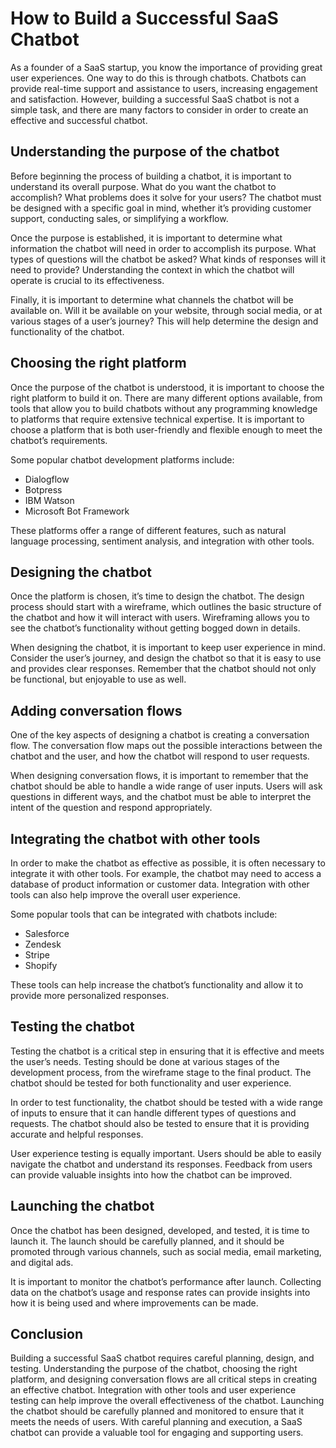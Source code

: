 # How to Build a Successful SaaS Chatbot

As a founder of a SaaS startup, you know the importance of providing great user experiences. One way to do this is through chatbots. Chatbots can provide real-time support and assistance to users, increasing engagement and satisfaction. However, building a successful SaaS chatbot is not a simple task, and there are many factors to consider in order to create an effective and successful chatbot.

## Understanding the purpose of the chatbot

Before beginning the process of building a chatbot, it is important to understand its overall purpose. What do you want the chatbot to accomplish? What problems does it solve for your users? The chatbot must be designed with a specific goal in mind, whether it’s providing customer support, conducting sales, or simplifying a workflow.

Once the purpose is established, it is important to determine what information the chatbot will need in order to accomplish its purpose. What types of questions will the chatbot be asked? What kinds of responses will it need to provide? Understanding the context in which the chatbot will operate is crucial to its effectiveness.

Finally, it is important to determine what channels the chatbot will be available on. Will it be available on your website, through social media, or at various stages of a user’s journey? This will help determine the design and functionality of the chatbot.

## Choosing the right platform

Once the purpose of the chatbot is understood, it is important to choose the right platform to build it on. There are many different options available, from tools that allow you to build chatbots without any programming knowledge to platforms that require extensive technical expertise. It is important to choose a platform that is both user-friendly and flexible enough to meet the chatbot’s requirements.

Some popular chatbot development platforms include:

- Dialogflow
- Botpress
- IBM Watson
- Microsoft Bot Framework

These platforms offer a range of different features, such as natural language processing, sentiment analysis, and integration with other tools.

## Designing the chatbot

Once the platform is chosen, it’s time to design the chatbot. The design process should start with a wireframe, which outlines the basic structure of the chatbot and how it will interact with users. Wireframing allows you to see the chatbot’s functionality without getting bogged down in details.

When designing the chatbot, it is important to keep user experience in mind. Consider the user’s journey, and design the chatbot so that it is easy to use and provides clear responses. Remember that the chatbot should not only be functional, but enjoyable to use as well.

## Adding conversation flows

One of the key aspects of designing a chatbot is creating a conversation flow. The conversation flow maps out the possible interactions between the chatbot and the user, and how the chatbot will respond to user requests.

When designing conversation flows, it is important to remember that the chatbot should be able to handle a wide range of user inputs. Users will ask questions in different ways, and the chatbot must be able to interpret the intent of the question and respond appropriately.

## Integrating the chatbot with other tools

In order to make the chatbot as effective as possible, it is often necessary to integrate it with other tools. For example, the chatbot may need to access a database of product information or customer data. Integration with other tools can also help improve the overall user experience.

Some popular tools that can be integrated with chatbots include:

- Salesforce
- Zendesk
- Stripe
- Shopify

These tools can help increase the chatbot’s functionality and allow it to provide more personalized responses.

## Testing the chatbot

Testing the chatbot is a critical step in ensuring that it is effective and meets the user’s needs. Testing should be done at various stages of the development process, from the wireframe stage to the final product. The chatbot should be tested for both functionality and user experience.

In order to test functionality, the chatbot should be tested with a wide range of inputs to ensure that it can handle different types of questions and requests. The chatbot should also be tested to ensure that it is providing accurate and helpful responses.

User experience testing is equally important. Users should be able to easily navigate the chatbot and understand its responses. Feedback from users can provide valuable insights into how the chatbot can be improved.

## Launching the chatbot

Once the chatbot has been designed, developed, and tested, it is time to launch it. The launch should be carefully planned, and it should be promoted through various channels, such as social media, email marketing, and digital ads.

It is important to monitor the chatbot’s performance after launch. Collecting data on the chatbot’s usage and response rates can provide insights into how it is being used and where improvements can be made.

## Conclusion

Building a successful SaaS chatbot requires careful planning, design, and testing. Understanding the purpose of the chatbot, choosing the right platform, and designing conversation flows are all critical steps in creating an effective chatbot. Integration with other tools and user experience testing can help improve the overall effectiveness of the chatbot. Launching the chatbot should be carefully planned and monitored to ensure that it meets the needs of users. With careful planning and execution, a SaaS chatbot can provide a valuable tool for engaging and supporting users.